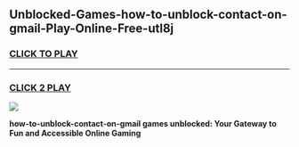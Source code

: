 
## Unblocked-Games-how-to-unblock-contact-on-gmail-Play-Online-Free-utl8j
<h3>
<a href="https://premium76.site?title=how-to-unblock-contact-on-gmail&ref=26A">CLICK TO PLAY</a></h3>
<hr>

<h3>
<a href="https://premium76.site?title=how-to-unblock-contact-on-gmail&ref=26A">CLICK 2 PLAY</a>
  
</h3>

<a href="https://premium76.site?title=how-to-unblock-contact-on-gmail&ref=26A"><img src="https://clearcache.store/games.png"></a>


**how-to-unblock-contact-on-gmail games unblocked: Your Gateway to Fun and Accessible Online Gaming**
